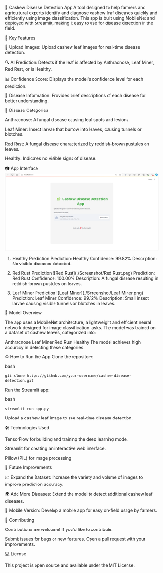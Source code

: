 ﻿🌿 Cashew Disease Detection App
A tool designed to help farmers and agricultural experts identify and diagnose cashew leaf diseases quickly and efficiently using image classification. This app is built using MobileNet and deployed with Streamlit, making it easy to use for disease detection in the field.

🚀 Key Features

📸 Upload Images: Upload cashew leaf images for real-time disease detection.

🔍 AI Prediction: Detects if the leaf is affected by Anthracnose, Leaf Miner, Red Rust, or is Healthy.

📊 Confidence Score: Displays the model's confidence level for each prediction.

📘 Disease Information: Provides brief descriptions of each disease for better understanding.

🌱 Disease Categories

Anthracnose: A fungal disease causing leaf spots and lesions.

Leaf Miner: Insect larvae that burrow into leaves, causing tunnels or blotches.

Red Rust: A fungal disease characterized by reddish-brown pustules on leaves.

Healthy: Indicates no visible signs of disease.

📷 App Interface
   ![StreamlitApp](./Screenshot/StreamlitApp.png)
   
1. Healthy Prediction
Prediction: Healthy
Confidence: 99.82%
Description: No visible diseases detected.

3. Red Rust Prediction
   ![Red Rust](./Screenshot/Red Rust.png)
Prediction: Red Rust
Confidence: 100.00%
Description: A fungal disease resulting in reddish-brown pustules on leaves.

5. Leaf Miner Prediction
   ![Leaf Miner](./Screenshot/Leaf Miner.png)
Prediction: Leaf Miner
Confidence: 99.12%
Description: Small insect larvae causing visible tunnels or blotches in leaves.

🧠 Model Overview

The app uses a MobileNet architecture, a lightweight and efficient neural network designed for image classification tasks. The model was trained on a dataset of cashew leaves, categorized into:

Anthracnose
Leaf Miner
Red Rust
Healthy
The model achieves high accuracy in detecting these categories.

⚙️ How to Run the App
Clone the repository:

bash
```
git clone https://github.com/your-username/cashew-disease-detection.git
```

Run the Streamlit app:

bash
```
streamlit run app.py
```
Upload a cashew leaf image to see real-time disease detection.

🛠️ Technologies Used

TensorFlow for building and training the deep learning model.

Streamlit for creating an interactive web interface.

Pillow (PIL) for image processing.

🌟 Future Improvements

📈 Expand the Dataset: Increase the variety and volume of images to improve prediction accuracy.

🌍 Add More Diseases: Extend the model to detect additional cashew leaf diseases.

📱 Mobile Version: Develop a mobile app for easy on-field usage by farmers.

🤝 Contributing

Contributions are welcome! If you'd like to contribute:

Submit issues for bugs or new features.
Open a pull request with your improvements.

💻 License

This project is open source and available under the MIT License.

